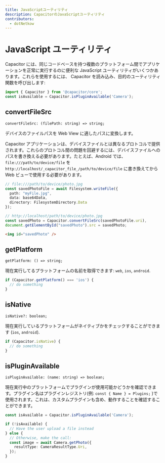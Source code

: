 ```yaml
---
title: JavaScriptユーティリティ
description: CapacitorのJavaScriptユーティリティ
contributors:
  - dotNetkow
---
```


# JavaScript ユーティリティ

Capacitor には、同じコードベースを持つ複数のプラットフォーム間でアプリケーションを正常に実行するのに便利な JavaScript ユーティリティがいくつかあります。これらを使用するには、 Capacitor を読み込み、目的のユーティリティ関数を呼び出します:

```typescript
import { Capacitor } from '@capacitor/core';
const isAvailable = Capacitor.isPluginAvailable('Camera');
```

## convertFileSrc

`convertFileSrc: (filePath: string) => string;`

デバイスのファイルパスを Web View に適したパスに変換します。

Capacitor アプリケーションは、デバイスファイルとは異なるプロトコルで提供されます。これらのプロトコル間の問題を回避するには、デバイスファイルへのパスを書き換える必要があります。たとえば、Android では、 `file:///path/to/device/file` を `http://localhost/_capacitor_file_/path/to/device/file` に書き換えてから Web ビューで使用する必要があります。

```typescript
// file:///path/to/device/photo.jpg
const savedPhotoFile = await Filesystem.writeFile({
  path: "myFile.jpg",
  data: base64Data,
  directory: FilesystemDirectory.Data
});

// http://localhost/path/to/device/photo.jpg
const savedPhoto = Capacitor.convertFileSrc(savedPhotoFile.uri),
document.getElementById("savedPhoto").src = savedPhoto;
```

```html
<img id="savedPhoto" />
```

## getPlatform

`getPlatform: () => string;`

現在実行してるプラットフォームの名前を取得できます: `web`, `ios`, `android`.

```typescript
if (Capacitor.getPlatform() === 'ios') {
  // do something
}
```

## isNative

`isNative?: boolean;`

現在実行しているプラットフォームがネイティブかをチェックすることができます (`ios`, `android`).

```typescript
if (Capacitor.isNative) {
  // do something
}
```

## isPluginAvailable

`isPluginAvailable: (name: string) => boolean;`

現在実行中のプラットフォームでプラグインが使用可能かどうかを確認できます。プラグイン名はプラグインレジストリ(例: `const { Name } = Plugins;` )で使用されます。これは、カスタムプラグインも含め、動作することを確認することができます。

```typescript
const isAvailable = Capacitor.isPluginAvailable('Camera');

if (!isAvailable) {
  // Have the user upload a file instead
} else {
  // Otherwise, make the call:
  const image = await Camera.getPhoto({
    resultType: CameraResultType.Uri,
  });
}
```
